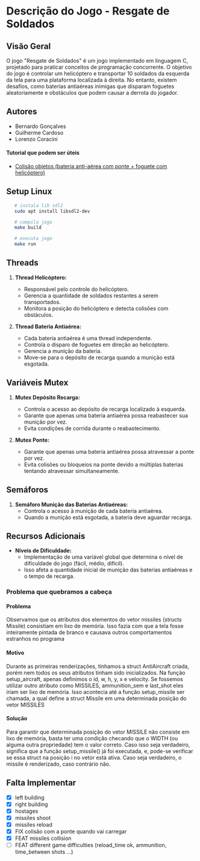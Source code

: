 # Descrição do Jogo - Resgate de Soldados

## Visão Geral

O jogo "Resgate de Soldados" é um jogo implementado em linguagem C, projetado para praticar conceitos de programação concorrente. O objetivo do jogo é controlar um helicóptero e transportar 10 soldados da esquerda da tela para uma plataforma localizada à direita. No entanto, existem desafios, como baterias antiaéreas inimigas que disparam foguetes aleatoriamente e obstáculos que podem causar a derrota do jogador.

## Autores

- Bernardo Gonçalves
- Guilherme Cardoso
- Lorenzo Coracini

#### Tutorial que podem ser úteis

- [Colisão objetos (bateria anti-aérea com ponte + foguete com helicóptero)](https://www.google.com/search?q=detect+colision+between+two+objects+sdl&oq=detect+colision+between+two+objects+sdl&gs_lcrp=EgZjaHJvbWUyBggAEEUYOTIJCAEQIRgKGKABMgkIAhAhGAoYoAHSAQg5MzQ1ajBqN6gCALACAA&sourceid=chrome&ie=UTF-8#fpstate=ive&vld=cid:4f9acd0d,vid:cWek-nbAcAE,st:0)

## Setup Linux

```bash
   # instala lib sdl2
   sudo apt install libsdl2-dev

   # compila jogo
   make build

   # executa jogo
   make run
```

## Threads

1. **Thread Helicóptero:**

   - Responsável pelo controle do helicóptero.
   - Gerencia a quantidade de soldados restantes a serem transportados.
   - Monitora a posição do helicóptero e detecta colisões com obstáculos.

2. **Thread Bateria Antiaérea:**
   - Cada bateria antiaérea é uma thread independente.
   - Controla o disparo de foguetes em direção ao helicóptero.
   - Gerencia a munição da bateria.
   - Move-se para o depósito de recarga quando a munição está esgotada.

## Variáveis Mutex

1. **Mutex Depósito Recarga:**

   - Controla o acesso ao depósito de recarga localizado à esquerda.
   - Garante que apenas uma bateria antiaérea possa reabastecer sua munição por vez.
   - Evita condições de corrida durante o reabastecimento.

2. **Mutex Ponte:**
   - Garante que apenas uma bateria antiaérea possa atravessar a ponte por vez.
   - Evita colisões ou bloqueios na ponte devido a múltiplas baterias tentando atravessar simultaneamente.

## Semáforos

1. **Semáforo Munição das Baterias Antiaéreas:**
   - Controla o acesso à munição de cada bateria antiaérea.
   - Quando a munição está esgotada, a bateria deve aguardar recarga.

## Recursos Adicionais

- **Níveis de Dificuldade:**
  - Implementação de uma variável global que determina o nível de dificuldade do jogo (fácil, médio, difícil).
  - Isso afeta a quantidade inicial de munição das baterias antiaéreas e o tempo de recarga.

### Problema que quebramos a cabeça

#### Problema

Observamos que os atributos dos elementos do vetor missiles (structs Missile)
consistiam em lixo de memória. Isso fazia com que a tela fosse inteiramente pintada de branco
e causava outros comportamentos estranhos no programa

#### Motivo

Durante as primeiras renderizações, tínhamos
a struct AntiAircraft criada, porém nem todos os seus atributos tinham sido inicializados.
Na função setup_aircraft, apenas definimos o id, w, h, y, x e velocity.
Se fossemos utilizar outro atributo como MISSILES, ammunition_sem e last_shot eles iriam ser lixo de memória.
Isso acontecia até a função setup_missile ser chamada, a qual define
a struct Missile em uma determinada posição do vetor MISSILES

#### Solução

Para garantir que determinada posição do vetor MISSILE
não consiste em lixo de memória, basta ter uma condição checando
que o WIDTH (ou alguma outra propriedade) tem o valor correto.
Caso isso seja verdadeiro, significa que a função setup_missile() já foi executada,
e, pode-se verificar se essa struct na posição i no vetor está ativa.
Caso seja verdadeiro, o missile é renderizado, caso contrário não.

## Falta Implementar

- [x] left building
- [x] right building
- [x] hostages
- [x] missiles shoot
- [x] missiles reload
- [x] FIX colisão com a ponte quando vai carregar
- [x] FEAT missiles collision
- [ ] FEAT different game difficulties (reload_time ok, ammunition, time_between shots ...)
